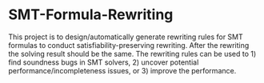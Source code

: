 # SMT-Formula-Rewriting
This project is to design/automatically generate rewriting rules for SMT formulas to conduct satisfiability-preserving rewriting. After the rewriting the solving result should be the same. The rewriting rules can be used to 1) find soundness bugs in SMT solvers, 2) uncover potential performance/incompleteness issues, or 3) improve the performance.
